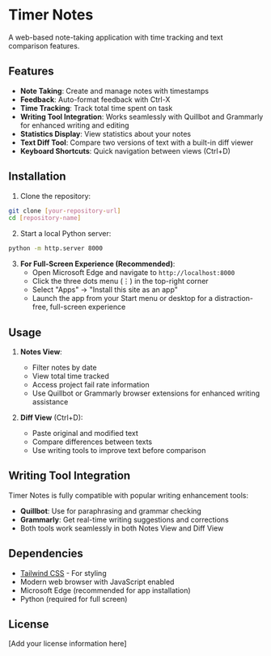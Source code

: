 # Timer Notes

A web-based note-taking application with time tracking and text comparison features.

## Features

- **Note Taking**: Create and manage notes with timestamps
- **Feedback**: Auto-format feedback with Ctrl-X
- **Time Tracking**: Track total time spent on task
- **Writing Tool Integration**: Works seamlessly with Quillbot and Grammarly for enhanced writing and editing
- **Statistics Display**: View statistics about your notes
- **Text Diff Tool**: Compare two versions of text with a built-in diff viewer
- **Keyboard Shortcuts**: Quick navigation between views (Ctrl+D)

## Installation

1. Clone the repository:
```bash
git clone [your-repository-url]
cd [repository-name]
```

2. Start a local Python server:
```bash
python -m http.server 8000
```

3. **For Full-Screen Experience (Recommended)**:
   - Open Microsoft Edge and navigate to `http://localhost:8000`
   - Click the three dots menu (⋮) in the top-right corner
   - Select "Apps" → "Install this site as an app"
   - Launch the app from your Start menu or desktop for a distraction-free, full-screen experience

## Usage

1. **Notes View**:
   - Filter notes by date
   - View total time tracked
   - Access project fail rate information
   - Use Quillbot or Grammarly browser extensions for enhanced writing assistance

2. **Diff View** (Ctrl+D):
   - Paste original and modified text
   - Compare differences between texts
   - Use writing tools to improve text before comparison

## Writing Tool Integration

Timer Notes is fully compatible with popular writing enhancement tools:
- **Quillbot**: Use for paraphrasing and grammar checking
- **Grammarly**: Get real-time writing suggestions and corrections
- Both tools work seamlessly in both Notes View and Diff View

## Dependencies

- [Tailwind CSS](https://tailwindcss.com/) - For styling
- Modern web browser with JavaScript enabled
- Microsoft Edge (recommended for app installation)
- Python (required for full screen)

## License

[Add your license information here] 
